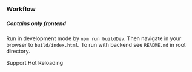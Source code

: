 ### Workflow 

##### Contains only frontend

Run in development mode by `npm run buildDev`. Then navigate in your browser to `build/index.html`. To run with backend see `README.md` in root directory.

Support Hot Reloading
